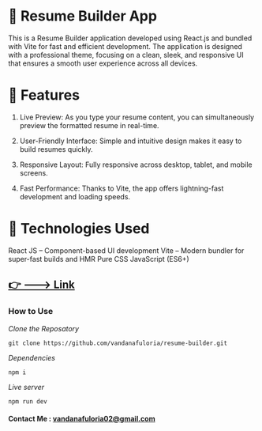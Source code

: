 # 📝 Resume Builder App

This is a Resume Builder application developed using React.js and bundled with Vite for fast and efficient development. The application is designed with a professional theme, focusing on a clean, sleek, and responsive UI that ensures a smooth user experience across all devices.

# 🚀 Features

1. Live Preview: As you type your resume content, you can simultaneously preview the formatted resume in real-time.

2. User-Friendly Interface: Simple and intuitive design makes it easy to build resumes quickly.

3. Responsive Layout: Fully responsive across desktop, tablet, and mobile screens.

4. Fast Performance: Thanks to Vite, the app offers lightning-fast development and loading speeds.

# 🔧 Technologies Used

React JS – Component-based UI development
Vite – Modern bundler for super-fast builds and HMR
Pure CSS
JavaScript (ES6+)

## [👉 ---> Link](https://vandanafuloria.github.io/CV-builder-/)

### How to Use

_Clone the Reposatory_

```
git clone https://github.com/vandanafuloria/resume-builder.git
```

_Dependencies_

```
npm i
```

_Live server_

```
npm run dev
```

#### Contact Me : vandanafuloria02@gmail.com
